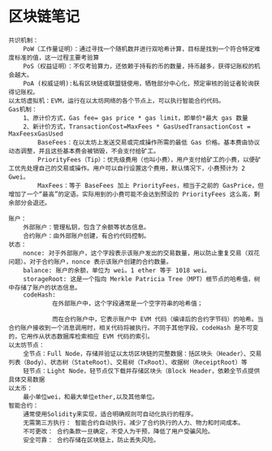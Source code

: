 # 区块链笔记
    共识机制：
        PoW（工作量证明）：通过寻找一个随机数并进行双哈希计算，目标是找到一个符合特定难度标准的值，这一过程主要考验算
        PoS（权益证明）：不仅考验算力，还依赖于持有的币的数量，持币越多，获得记账权的机会越大。
        PoA (权威证明):私有区块链或联盟链使用，牺牲部分中心化，预定审核的验证者轮询获得记账权。
    以太坊虚拟机：EVM，运行在以太坊网络的各个节点上，可以执行智能合约代码。
    Gas机制：
        1、原计价方式，Gas fee= gas price * gas limit，即单价*最大 gas 数量
        2、新计价方式，TransactionCost=MaxFees * GasUsedTransactionCost = MaxFeesxGasUsed
            BaseFees：在以太坊上发送交易或完成操作所需的最低 Gas 价格。基本费由协议动态调整，并且这些基本费会被销毁，不会支付给矿工。
            PriorityFees（Tip）：优先级费用（也叫小费），用户支付给矿工的小费，以便矿工优先处理自己的交易或操作。用户可以自行设置这个费用，默认情况下，小费预计为 2 Gwei。
            MaxFees：等于 BaseFees 加上 PriorityFees，相当于之前的 GasPrice，但增加了一个“最高”的定语。实际用到的小费可能不会达到预设的 PriorityFees 这么高，剩余部分会退还。

    账户：
        外部账户：管理私钥，包含了余额等状态信息。
        合约账户：由外部账户创建，有合约代码控制。
    状态：
        nonce: 对于外部账户，这个字段表示该账户发出的交易数量，用以防止重复交易（双花问题）。对于合约账户，nonce 表示该账户创建的合约数量。
        balance: 账户的余额，单位为 wei。1 ether 等于 1018 wei。
        storageRoot: 这是一个指向 Merkle Patricia Tree（MPT）根节点的哈希值，树中存储了账户的状态信息。
        codeHash: 
                在外部账户中，这个字段通常是一个空字符串的哈希值；
                
                而在合约账户中，它表示账户中 EVM 代码（编译后的合约字节码）的哈希。当合约账户接收到一个消息调用时，相关代码将被执行。不同于其他字段，codeHash 是不可变的，它用作从状态数据库检索相应 EVM 代码的索引。
    以太坊节点：
        全节点：Full Node，存储并验证以太坊区块链的完整数据：括区块头（Header）、交易列表（Body）、状态树（StateRoot）、交易树（TxRoot）、收据树（ReceiptRoot）等
        轻节点：Light Node，轻节点仅下载并存储区块头（Block Header，依赖全节点提供具体交易数据
    以太币：
        最小单位wei，和最大单位ether,以及其他单位。
    智能合约：
        通常使用Solidity来实现，适合明确规则可自动化执行的程序。
        无需第三方执行： 智能合约自动执行，减少了合约执行的人力、物力和时间成本。
        不可更改： 合约条款一旦确定，不受人为干预，降低了用户受骗风险。
        安全可靠： 合约存储在区块链上，防止丢失风险。